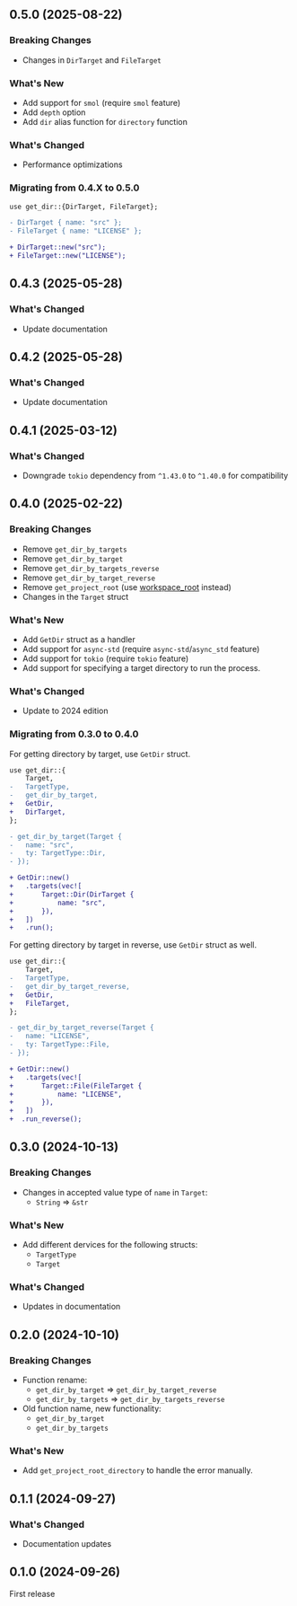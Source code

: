 ## 0.5.0 (2025-08-22)

### Breaking Changes

- Changes in `DirTarget` and `FileTarget`

### What's New

- Add support for `smol` (require `smol` feature)
- Add `depth` option
- Add `dir` alias function for `directory` function

### What's Changed

- Performance optimizations

### Migrating from 0.4.X to 0.5.0

```diff
use get_dir::{DirTarget, FileTarget};

- DirTarget { name: "src" };
- FileTarget { name: "LICENSE" };

+ DirTarget::new("src");
+ FileTarget::new("LICENSE");
```

## 0.4.3 (2025-05-28)

### What's Changed

- Update documentation

## 0.4.2 (2025-05-28)

### What's Changed

- Update documentation

## 0.4.1 (2025-03-12)

### What's Changed

- Downgrade `tokio` dependency from `^1.43.0` to `^1.40.0` for compatibility

## 0.4.0 (2025-02-22)

### Breaking Changes

- Remove `get_dir_by_targets`
- Remove `get_dir_by_target`
- Remove `get_dir_by_targets_reverse`
- Remove `get_dir_by_target_reverse`
- Remove `get_project_root` (use [workspace_root](https://github.com/alpheusday/workspace_root.rs) instead)
- Changes in the `Target` struct

### What's New

- Add `GetDir` struct as a handler
- Add support for `async-std` (require `async-std`/`async_std` feature)
- Add support for `tokio` (require `tokio` feature)
- Add support for specifying a target directory to run the process.

### What's Changed

- Update to 2024 edition

### Migrating from 0.3.0 to 0.4.0

For getting directory by target, use `GetDir` struct.

```diff
use get_dir::{
    Target,
-   TargetType,
-   get_dir_by_target,
+   GetDir,
+   DirTarget,
};

- get_dir_by_target(Target { 
-   name: "src", 
-   ty: TargetType::Dir,
- });

+ GetDir::new()
+   .targets(vec![
+       Target::Dir(DirTarget { 
+           name: "src",
+       }),
+   ])
+   .run();
```

For getting directory by target in reverse, use `GetDir` struct as well.

```diff
use get_dir::{
    Target,
-   TargetType,
-   get_dir_by_target_reverse,
+   GetDir,
+   FileTarget,
};

- get_dir_by_target_reverse(Target { 
-   name: "LICENSE", 
-   ty: TargetType::File,
- });

+ GetDir::new()
+   .targets(vec![
+       Target::File(FileTarget { 
+           name: "LICENSE",
+       }),
+   ])
+  .run_reverse();
```

## 0.3.0 (2024-10-13)

### Breaking Changes

- Changes in accepted value type of `name` in `Target`:
    - `String` => `&str`

### What's New

- Add different dervices for the following structs:
    - `TargetType`
    - `Target`

### What's Changed

- Updates in documentation

## 0.2.0 (2024-10-10)

### Breaking Changes

- Function rename:
    - `get_dir_by_target` => `get_dir_by_target_reverse`
    - `get_dir_by_targets` => `get_dir_by_targets_reverse`
- Old function name, new functionality:
    - `get_dir_by_target`
    - `get_dir_by_targets`

### What's New

- Add `get_project_root_directory` to handle the error manually.

## 0.1.1 (2024-09-27)

### What's Changed

- Documentation updates

## 0.1.0 (2024-09-26)

First release

